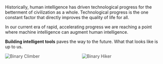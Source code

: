 <div id="home">

Historically, human intelligence has driven technological progress for the
betterment of civilization as a whole. Technological progress is the one constant
factor that directly improves the quality of life for all.

In our current era of rapid, accelerating progress we are reaching a
point where machine intelligence can augment human intelligence.

**Building intelligent tools** paves the way to the future. What that looks like is up to us.

<div style="display: flex; flex-wrap: wrap;">
  <img src="static/images/binary_climber.jpg" alt="Binary Climber" style="flex: 1; max-width: 50%; height: auto; opacity: 0.8">
  <img src="static/images/binary_hiker.jpg" alt="Binary Hiker" style="flex: 1; max-width: 50%; height: auto; opacity: 0.8">
</div>

<!-- There is so much alpha in trying hard, caring, and surrounding yourself with  -->
<!-- others who try hard and care too. -->
<!---->
<!-- ![roots1.png](static/images/roots1.png) -->
<!-- ![roots2.png](static/images/roots2.png) -->
<!-- ![watch_the_walls.jpg](static/images/watch_the_walls.jpg) -->
<!---->
<!-- You can just do things. -->
<!---->
<!-- ![walter_russel_wave_cycle.jpg](static/images/walter_russel_wave_cycle.jpg) -->
<!-- ![walter_russel_cube_creation.jpg](static/images/walter_russel_cube_creation.jpg) -->
<!-- ![walter_russel_wave_geometry.jpg](static/images/walter_russel_wave_geometry.jpg) -->
<!-- ![binary_desert.jpg](static/images/binary_desert.jpg) -->

</div>
